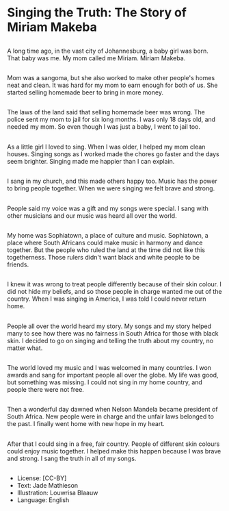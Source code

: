 # Singing the Truth: The Story of Miriam Makeba

##
A long time ago, in the vast city
of Johannesburg, a baby girl
was born. That baby was me.
My mom called me Miriam.
Miriam Makeba.

##
Mom was a sangoma, but she
also worked to make other
people's homes neat and clean.
It was hard for my mom to earn
enough for both of us. She
started selling homemade beer
to bring in more money.

##
The laws of the land said that
selling homemade beer was
wrong. The police sent my mom
to jail for six long months. I was
only 18 days old, and needed
my mom. So even though I was
just a baby, I went to jail too.

##
As a little girl I loved to sing.
When I was older, I helped my
mom clean houses. Singing
songs as I worked made the
chores go faster and the days
seem brighter. Singing made
me happier than I can explain.

##
I sang in my church, and this
made others happy too. Music
has the power to bring people
together. When we were singing
we felt brave and strong.

##
People said my voice was a gift
and my songs were special. I
sang with other musicians and
our music was heard all over
the world.

##
My home was Sophiatown, a
place of culture and music.
Sophiatown, a place where
South Africans could make
music in harmony and dance
together. But the people who
ruled the land at the time did
not like this togetherness.
Those rulers didn't want black
and white people to be friends.

##
I knew it was wrong to treat
people differently because of
their skin colour. I did not hide
my beliefs, and so those people
in charge wanted me out of the
country.
When I was singing in America,
I was told I could never return
home.

##
People all over the world heard
my story. My songs and my
story helped many to see how
there was no fairness in South
Africa for those with black skin.
I decided to go on singing and
telling the truth about my
country, no matter what.

##
The world loved my music and I
was welcomed in many
countries. I won awards and
sang for important people all
over the globe. My life was
good, but something was
missing. I could not sing in my
home country, and people there
were not free.

##
Then a wonderful day dawned
when Nelson Mandela became
president of South Africa. New
people were in charge and the
unfair laws belonged to the
past. I finally went home with
new hope in my heart.

##
After that I could sing in a free,
fair country. People of different
skin colours could enjoy music
together. I helped make this
happen because I was brave
and strong. I sang the truth in
all of my songs.

##
* License: [CC-BY]
* Text: Jade Mathieson
* Illustration: Louwrisa Blaauw
* Language: English
